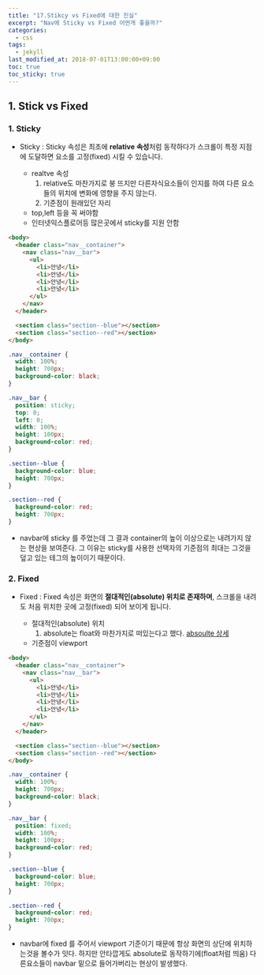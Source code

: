 ```yaml
---
title: "17.Stikcy vs Fixed에 대한 진실"
excerpt: "Nav에 Sticky vs Fixed 어떤게 좋을까?"
categories:
  - css
tags:
  - jekyll
last_modified_at: 2018-07-01T13:00:00+09:00
toc: true
toc_sticky: true
---
```


## 1. Stick vs Fixed

### 1. Sticky

- Sticky : Sticky 속성은 최초에 **relative 속성**처럼 동작하다가 스크롤이 특정 지점에 도달하면 요소를 고정(fixed) 시킬 수 있습니다.

  - realtve 속성
    1. relative도 마찬가지로 붕 뜨지만 다른자식요소들이 인지를 하여 다른 요소들의 위치에 변화에 영향을 주지 않는다.
    2. 기준점이 원래있던 자리

  * top,left 등을 꼭 써야함

  - 인터넷익스플로어등 많은곳에서 sticky를 지원 안함

```html
<body>
  <header class="nav__container">
    <nav class="nav__bar">
      <ul>
        <li>안녕</li>
        <li>안녕</li>
        <li>안녕</li>
        <li>안녕</li>
      </ul>
    </nav>
  </header>

  <section class="section--blue"></section>
  <section class="section--red"></section>
</body>
```

```css
.nav__container {
  width: 100%;
  height: 700px;
  background-color: black;
}

.nav__bar {
  position: sticky;
  top: 0;
  left: 0;
  width: 100%;
  height: 100px;
  background-color: red;
}

.section--blue {
  background-color: blue;
  height: 700px;
}

.section--red {
  background-color: red;
  height: 700px;
}
```

- navbar에 sticky 를 주었는데 그 결과 container의 높이 이상으로는 내려가지 않는 현상을 보여준다. 그 이유는 sticky를 사용한 선택자의 기준점의 최대는 그것을 덮고 있는 테그의 높이이기 때문이다.

### 2. Fixed

- Fixed : Fixed 속성은 화면의 **절대적인(absolute) 위치로 존재하며**, 스크롤을 내려도 처음 위치한 곳에 고정(fixed) 되어 보이게 됩니다.

  - 절대적인(absolute) 위치
    1. absolute는 float와 마찬가지로 떠있는다고 했다.
       [absoulte 상세](https://jungyosup.github.io/css/css4/)

  * 기준점이 viewport

```html
<body>
  <header class="nav__container">
    <nav class="nav__bar">
      <ul>
        <li>안녕</li>
        <li>안녕</li>
        <li>안녕</li>
        <li>안녕</li>
      </ul>
    </nav>
  </header>

  <section class="section--blue"></section>
  <section class="section--red"></section>
</body>
```

```css
.nav__container {
  width: 100%;
  height: 700px;
  background-color: black;
}

.nav__bar {
  position: fixed;
  width: 100%;
  height: 100px;
  background-color: red;
}

.section--blue {
  background-color: blue;
  height: 700px;
}

.section--red {
  background-color: red;
  height: 700px;
}
```

- navbar에 fixed 를 주어서 viewport 기준이기 때문에 항상 화면의 상단에 위치하는것을 볼수가 잇다. 하지만 안타깝게도 absolute로 동작하기에(float처럼 띄움) 다른요소들이 navbar 밑으로 들어가버리는 현상이 발생했다.
